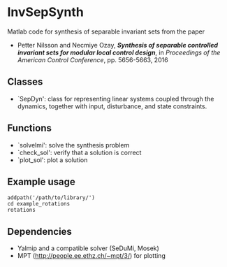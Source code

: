 # InvSepSynth

Matlab code for synthesis of separable invariant sets from the paper

 - Petter Nilsson and Necmiye Ozay, ***Synthesis of separable controlled invariant sets for modular local control design***, in *Proceedings of the American Control Conference*, pp. 5656-5663, 2016

## Classes

 - `SepDyn': class for representing linear systems coupled through the dynamics, together with input, disturbance, and state constraints.

## Functions
 - `solvelmi': solve the synthesis problem
 - `check_sol': verify that a solution is correct
 - `plot_sol': plot a solution

## Example usage

```
addpath('/path/to/library/')
cd example_rotations
rotations
```

## Dependencies

 - Yalmip and a compatible solver (SeDuMi, Mosek)
 - MPT (http://people.ee.ethz.ch/~mpt/3/) for plotting
